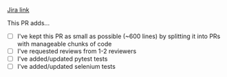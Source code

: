 [Jira link](Linear-link-here) <!-- Remove this link if no relevant Linear link -->

This PR adds... <!-- A brief description of what your PR does -->

<!-- This checklist is just a guideline.-->

<!-- If any of the following does not apply to your PR, please leave them unchecked and explain in the PR description -->

-   [ ] I've kept this PR as small as possible (~600 lines) by splitting it into PRs with manageable chunks of code
-   [ ] I've requested reviews from 1-2 reviewers
-   [ ] I've added/updated pytest tests
-   [ ] I've added/updated selenium tests
